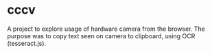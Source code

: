 # cccv
A project to explore usage of hardware camera from the browser. The purpose was to copy text seen on camera to clipboard, using OCR (tesseract.js).
